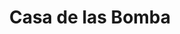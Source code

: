 ---
title: "Casa de las Bomba"
url: /ciudad-del-este/casa-de-las-bomba-avenida-general-bernardino-caballero-2/
shop: general
---